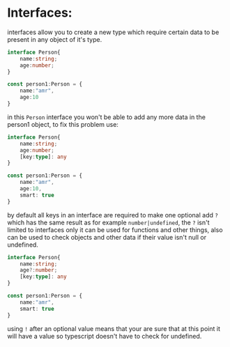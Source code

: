 # Interfaces:

interfaces allow you to create a new type which require certain data to be present in any object of it's type.

```typescript
interface Person{
    name:string;
    age:number;
}

const person1:Person = {
    name:"amr",
    age:10
}
```

in this `Person` interface you won't be able to add any more data in the person1 object, to fix this problem use:

```typescript
interface Person{
    name:string;
    age:number;
    [key:type]: any
}

const person1:Person = {
    name:"amr",
    age:10,
    smart: true
}
```

by default all keys in an interface are required to make one optional add `?` which has the same result as for example `number|undefined`, the `?` isn't limited to interfaces only it can be used for functions and other things, also can be used to check objects and other data if their value isn't null or undefined.

```typescript
interface Person{
    name:string;
    age?:number;
    [key:type]: any
}

const person1:Person = {
    name:"amr",
    smart: true
}
```

using `!` after an optional value means that your are sure that at this point it will have a value so typescript doesn't have to check for undefined.